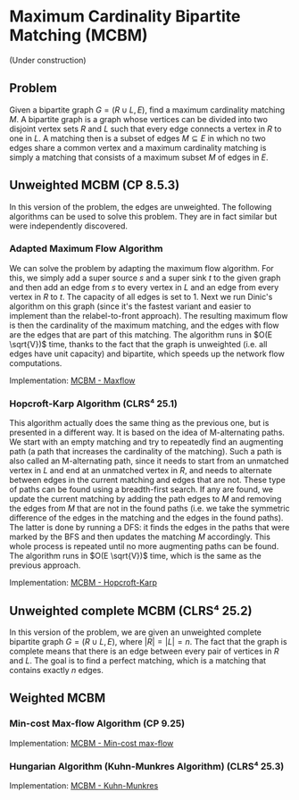 # Maximum Cardinality Bipartite Matching (MCBM)

(Under construction)

## Problem

Given a bipartite graph $G = (R \cup L, E)$, find a maximum cardinality matching $M$. A bipartite graph is a graph whose vertices can be divided into two disjoint vertex sets $R$ and $L$ such that every edge connects a vertex in $R$ to one in $L$. A matching then is a subset of edges $M \subseteq E$ in which no two edges share a common vertex and a maximum cardinality matching is simply a matching that consists of a maximum subset $M$ of edges in $E$.

## Unweighted MCBM (CP 8.5.3)

In this version of the problem, the edges are unweighted. The following algorithms can be used to solve this problem. They are in fact similar but were independently discovered.

### Adapted Maximum Flow Algorithm

We can solve the problem by adapting the maximum flow algorithm. For this, we simply add a super source $s$ and a super sink $t$ to the given graph and then add an edge from $s$ to every vertex in $L$ and an edge from every vertex in $R$ to $t$. The capacity of all edges is set to 1. Next we run Dinic's algorithm on this graph (since it's the fastest variant and easier to implement than the relabel-to-front approach). The resulting maximum flow is then the cardinality of the maximum matching, and the edges with flow are the edges that are part of this matching. The algorithm runs in $O(E \sqrt{V})$ time, thanks to the fact that the graph is unweighted (i.e. all edges have unit capacity) and bipartite, which speeds up the network flow computations.

Implementation: [MCBM - Maxflow](https://github.com/pl3onasm/AADS/blob/main/algorithms/graphs/mcbm/mcbm-1.c)

### Hopcroft-Karp Algorithm (CLRS⁴ 25.1)

This algorithm actually does the same thing as the previous one, but is presented in a different way. It is based on the idea of M-alternating paths. We start with an empty matching and try to repeatedly find an augmenting path (a path that increases the cardinality of the matching).
Such a path is also called an M-alternating path, since it needs to start from an unmatched vertex in $L$ and end at an unmatched vertex in $R$, and needs to alternate between edges in the current matching and edges that are not. These type of paths can be found using a breadth-first search. If any are found, we update the current matching by adding the path edges to $M$ and removing the edges from $M$ that are not in the found paths (i.e. we take the symmetric difference of the edges in the matching and the edges in the found paths). The latter is done by running a DFS: it finds the edges in the paths that were marked by the BFS and then updates the matching $M$ accordingly. This whole process is repeated until no more augmenting paths can be found. The algorithm runs in $O(E \sqrt{V})$ time, which is the same as the previous approach.

Implementation: [MCBM - Hopcroft-Karp](https://github.com/pl3onasm/AADS/blob/main/algorithms/graphs/mcbm/mcbm-2.c)

## Unweighted complete MCBM (CLRS⁴ 25.2)

In this version of the problem, we are given an unweighted complete bipartite graph $G = (R \cup L, E)$, where $|R| = |L| = n$. The fact that the graph is complete means that there is an edge between every pair of vertices in $R$ and $L$. The goal is to find a perfect matching, which is a matching that contains exactly $n$ edges.

## Weighted MCBM

### Min-cost Max-flow Algorithm (CP 9.25)

Implementation: [MCBM - Min-cost max-flow](https://github.com/pl3onasm/AADS/blob/main/algorithms/graphs/mcbm/mcbm-3.c)

### Hungarian Algorithm (Kuhn-Munkres Algorithm) (CLRS⁴ 25.3)

Implementation: [MCBM - Kuhn-Munkres](https://github.com/pl3onasm/AADS/blob/main/algorithms/graphs/mcbm/mcbm-4.c)
